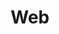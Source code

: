 ---
title: Web
weight: 5
description: Nesta seção aprenda mais sobre as funcionalidades do Beagle Web e como incorporar a biblioteca ao seu projeto de acordo com o framework utilizado.
---